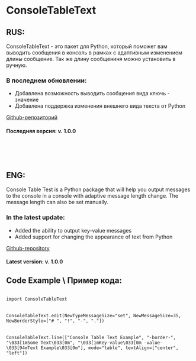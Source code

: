# ConsoleTableText

<h2>RUS:</h2>
<p>ConsoleTableText - это пакет для Python, который поможет вам выводить сообщения в консоль в рамках с адаптивным изменением длины сообщение. Так же длину сообщениня можно установить в ручную.</p>
<h3>В последнем обновлении:</h3>
<ul>
<li>
Добавлена возможность выводить сообщения вида ключь - значение
</li>
<li>
Добавлена поддержка изменения внешнего вида текста от Python
</li>
</ul>

[Github-репозиторий](https://github.com/Blackdog7777/ConsoleTableText)

<h4>Последняя версия: v. 1.0.0</h4>

<br>
<br>
<br>


<h2>ENG:</h2>


<p>Console Table Test is a Python package that will help you output messages to the console in a console with adaptive message length change. The message length can also be set manually.</p>
<h3>In the latest update:</h3>
<ul>
<li>
Added the ability to output key-value messages
</li>
<li>
Added support for changing the appearance of text from Python
</li>
</ul>

[Github-repository](https://github.com/Blackdog7777/ConsoleTableText)

<h4>Latest version: v. 1.0.0</h4>

<h2>Code Example \ Пример кода:</h2>


<code>
import ConsoleTableText
</code><br>
<code>
ConsoleTableText.edit(NewTypeMessageSize="set", NewMessageSize=35, NewBorderStyle=["# ", "!", "-", "."])
</code><br>
<code>
ConsoleTableText.line(["Console Table Text Example", "-border-", "\033[1mSome Text\033[0m", "\033[1mKey-value\033[0m -value- \033[94mText Example\033[0m"], mode="table", textAlign=["center", "left"])
</code>